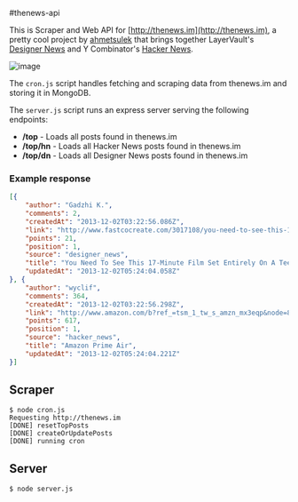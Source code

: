 #thenews-api

This is Scraper and Web API for [http://thenews.im](http://thenews.im), a pretty cool project by [ahmetsulek](http://ahmetsulek.com/) that brings together LayerVault's [Designer News](https://news.layervault.com/stories) and Y Combinator's [Hacker News](https://news.ycombinator.com).

![image](http://d.pr/i/obm0+)

The `cron.js` script handles fetching and scraping data from thenews.im and storing it in MongoDB.

The `server.js` script runs an express server serving the following endpoints:

- **/top** - Loads all posts found in thenews.im
- **/top/hn** - Loads all Hacker News posts found in thenews.im
- **/top/dn** - Loads all Designer News posts found in thenews.im

### Example response

```json
[{
    "author": "Gadzhi K.",
    "comments": 2,
    "createdAt": "2013-12-02T03:22:56.086Z",
    "link": "http://www.fastcocreate.com/3017108/you-need-to-see-this-17-minute-film-set-entirely-on-a-teens-computer-screen",
    "points": 21,
    "position": 1,
    "source": "designer_news",
    "title": "You Need To See This 17-Minute Film Set Entirely On A Teen's Computer Screen | Co.Create",
    "updatedAt": "2013-12-02T05:24:04.058Z"
}, {
    "author": "wyclif",
    "comments": 364,
    "createdAt": "2013-12-02T03:22:56.298Z",
    "link": "http://www.amazon.com/b?ref_=tsm_1_tw_s_amzn_mx3eqp&node=8037720011",
    "points": 617,
    "position": 1,
    "source": "hacker_news",
    "title": "Amazon Prime Air",
    "updatedAt": "2013-12-02T05:24:04.221Z"
}]
```



## Scraper
```
$ node cron.js
Requesting http://thenews.im
[DONE] resetTopPosts
[DONE] createOrUpdatePosts
[DONE] running cron
```

## Server
```
$ node server.js
```

